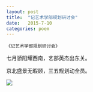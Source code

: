 ```yaml
---
layout: post
title:  "记艺术学部规划研讨会"
date:   2015-7-10
categories: poem
---
```

`《记艺术学部规划研讨会》`

七月骄阳耀西南，艺部英杰出东关。

京北盛景无暇顾，三五规划动全员。

<!--more-->

![]({{site.url}}/Images/7.png)